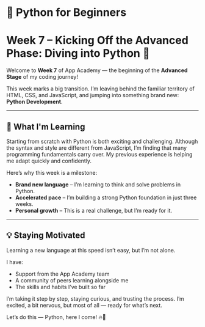 # 🐍 Python for Beginners

# Week 7 – Kicking Off the Advanced Phase: Diving into Python 🐍

Welcome to **Week 7** of App Academy — the beginning of the **Advanced Stage** of my coding journey!

This week marks a big transition. I’m leaving behind the familiar territory of HTML, CSS, and JavaScript, and jumping into something brand new: **Python Development**.

---

## 🚀 What I'm Learning

Starting from scratch with Python is both exciting and challenging. Although the syntax and style are different from JavaScript, I’m finding that many programming fundamentals carry over. My previous experience is helping me adapt quickly and confidently.

Here’s why this week is a milestone:

- **Brand new language** – I’m learning to think and solve problems in Python.
- **Accelerated pace** – I’m building a strong Python foundation in just three weeks.
- **Personal growth** – This is a real challenge, but I’m ready for it.

---

## 💡 Staying Motivated

Learning a new language at this speed isn’t easy, but I’m not alone.

I have:
- Support from the App Academy team
- A community of peers learning alongside me
- The skills and habits I’ve built so far

I’m taking it step by step, staying curious, and trusting the process. I’m excited, a bit nervous, but most of all — ready for what’s next.

Let’s do this — Python, here I come! 🔥🐍
